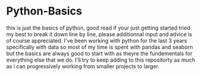 # Python-Basics
this is just the basics of python, good read if your just getting started tried my best to break it down line by line, please additionnal input and advice is of course appreciated. I've been working with python for the last 3 years specifically with data so most of my time is spent with pandas and seaborn but the basics are always good to start with as theyre the fundementals for everything else that we do. I'll try to keep adding to this repositorty as much as i can progressively working from smaller projects to larger.
